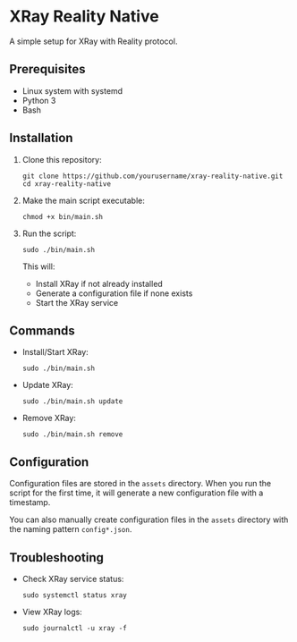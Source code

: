 # XRay Reality Native

A simple setup for XRay with Reality protocol.

## Prerequisites

- Linux system with systemd
- Python 3
- Bash

## Installation

1. Clone this repository:
   ```
   git clone https://github.com/yourusername/xray-reality-native.git
   cd xray-reality-native
   ```

2. Make the main script executable:
   ```
   chmod +x bin/main.sh
   ```

3. Run the script:
   ```
   sudo ./bin/main.sh
   ```

   This will:
   - Install XRay if not already installed
   - Generate a configuration file if none exists
   - Start the XRay service

## Commands

- Install/Start XRay:
  ```
  sudo ./bin/main.sh
  ```

- Update XRay:
  ```
  sudo ./bin/main.sh update
  ```

- Remove XRay:
  ```
  sudo ./bin/main.sh remove
  ```

## Configuration

Configuration files are stored in the `assets` directory. When you run the script for the first time, it will generate a new configuration file with a timestamp.

You can also manually create configuration files in the `assets` directory with the naming pattern `config*.json`.

## Troubleshooting

- Check XRay service status:
  ```
  sudo systemctl status xray
  ```

- View XRay logs:
  ```
  sudo journalctl -u xray -f
  ``` 